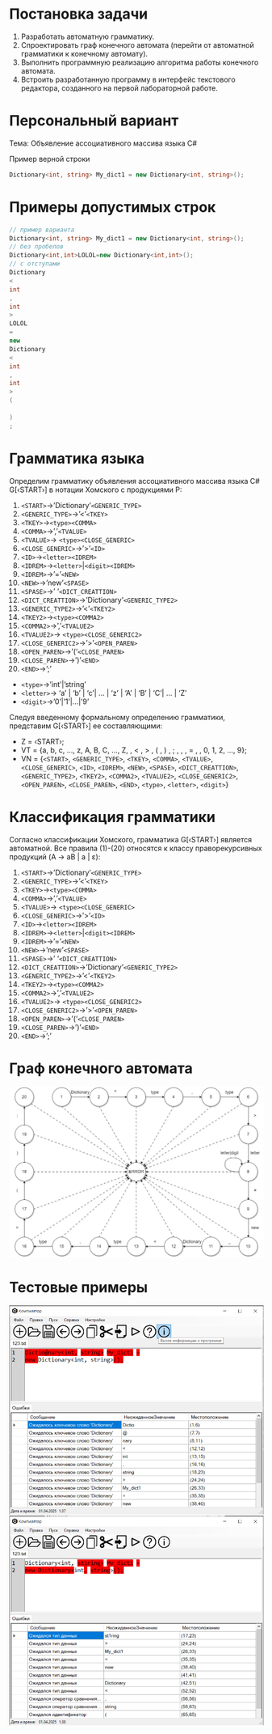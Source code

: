 # Постановка задачи
1. Разработать автоматную грамматику.
1. Спроектировать граф конечного автомата (перейти от автоматной грамматики к конечному автомату).
1. Выполнить программную реализацию алгоритма работы конечного автомата.
1. Встроить разработанную программу в интерфейс текстового редактора, созданного на первой лабораторной работе.

# Персональный вариант
Тема: Объявление ассоциативного массива языка C#

Пример верной строки
```c#
Dictionary<int, string> My_dict1 = new Dictionary<int, string>();

```
# Примеры допустимых строк
```c#
// пример варианта
Dictionary<int, string> My_dict1 = new Dictionary<int, string>();
// без пробелов
Dictionary<int,int>LOLOL=new Dictionary<int,int>();
// c отступами
Dictionary
<
int
,
int
>
LOLOL
=
new 
Dictionary
<
int
,
int
>
(

)
;
```
# Грамматика языка
Определим грамматику объявления ассоциативного массива языка C# G[‹START›] в нотации Хомского с продукциями P:
1)	`<START>`→’Dictionary’`<GENERIC_TYPE>`
2)	`<GENERIC_TYPE>`→’<’`<TKEY>`
3)	`<TKEY>`→`<type><COMMA>`
4)	`<COMMA>`→’,’`<TVALUE>`
5)	`<TVALUE>`→ `<type><CLOSE_GENERIC>`
6)	`<CLOSE_GENERIC>`→’>’`<ID>`
7)	`<ID>`→`<letter><IDREM>`
8)	`<IDREM>`→`<letter>`|`<digit><IDREM>`
9)	`<IDREM>`→’=’`<NEW>`
10)	`<NEW>`→’new’`<SPASE>`
11)	`<SPASE>`→’ ‘`<DICT_CREATTION>`
12)	`<DICT_CREATTION>`→’Dictionary’`<GENERIC_TYPE2>`
13)	`<GENERIC_TYPE2>`→’<’`<TKEY2>`
14)	`<TKEY2>`→`<type><COMMA2>`
15)	`<COMMA2>`→’,’`<TVALUE2>`
16)	`<TVALUE2>`→ `<type><CLOSE_GENERIC2>`
17)	`<CLOSE_GENERIC2>`→’>’`<OPEN_PAREN>`
18)	`<OPEN_PAREN>`→’(‘`<CLOSE_PAREN>`
19)	`<CLOSE_PAREN>`→’)’`<END>`
20)	`<END>`→’;’
- `<type>`→’int’|’string’
- `<letter>`→ ‘a’ | ‘b’ | ‘c’| ... | ‘z’ | ‘A’ | ‘B’ | ‘C’| ... | ‘Z’
- `<digit>`→’0’|’1’|…|’9’

Следуя введенному формальному определению грамматики, представим G[‹START›] ее составляющими:
- Z = ‹START›;
- VT = {a, b, c, ..., z, A, B, C, ..., Z,  , < , > , ( , ) , ; , , , = ,  , 0, 1, 2, ..., 9};
- VN = {`<START>`, `<GENERIC_TYPE>`, `<TKEY>`, `<COMMA>`, `<TVALUE>`, `<CLOSE_GENERIC>`, `<ID>`, `<IDREM>`, `<NEW>`, `<SPASE>`, `<DICT_CREATTION>`, `<GENERIC_TYPE2>`, `<TKEY2>`, `<COMMA2>`, `<TVALUE2>`, `<CLOSE_GENERIC2>`, `<OPEN_PAREN>`, `<CLOSE_PAREN>`, `<END>`, `<type>`, `<letter>`, `<digit>`}

# Классификация грамматики
Согласно классификации Хомского, грамматика G[‹START›] является автоматной.
Все правила (1)-(20) относятся к классу праворекурсивных продукций (A → aB | a | ε):
1)	`<START>`→’Dictionary’`<GENERIC_TYPE>`
2)	`<GENERIC_TYPE>`→’<’`<TKEY>`
3)	`<TKEY>`→`<type><COMMA>`
4)	`<COMMA>`→’,’`<TVALUE>`
5)	`<TVALUE>`→ `<type><CLOSE_GENERIC>`
6)	`<CLOSE_GENERIC>`→’>’`<ID>`
7)	`<ID>`→`<letter><IDREM>`
8)	`<IDREM>`→`<letter>`|`<digit><IDREM>`
9)	`<IDREM>`→’=’`<NEW>`
10)	`<NEW>`→’new’`<SPASE>`
11)	`<SPASE>`→’ ‘`<DICT_CREATTION>`
12)	`<DICT_CREATTION>`→’Dictionary’`<GENERIC_TYPE2>`
13)	`<GENERIC_TYPE2>`→’<’`<TKEY2>`
14)	`<TKEY2>`→`<type><COMMA2>`
15)	`<COMMA2>`→’,’`<TVALUE2>`
16)	`<TVALUE2>`→ `<type><CLOSE_GENERIC2>`
17)	`<CLOSE_GENERIC2>`→’>’`<OPEN_PAREN>`
18)	`<OPEN_PAREN>`→’(‘`<CLOSE_PAREN>`
19)	`<CLOSE_PAREN>`→’)’`<END>`
20)	`<END>`→’;’

# Граф конечного автомата
![graph](https://raw.githubusercontent.com/ladnodanil/compiler/laba3/compiler/icon/%D0%B3%D1%80%D0%B0%D1%84%20%D0%BA%D0%BE%D0%BD%D0%B5%D1%87%D0%BD%D0%BE%D0%B3%D0%BE%20%D0%B0%D0%B2%D1%82%D0%BE%D0%BC%D0%B0%D1%82%D0%B0.png)



# Тестовые примеры
![tmp1](https://raw.githubusercontent.com/ladnodanil/compiler/laba3/compiler/icon/tmp1.png)
![tpm2](https://raw.githubusercontent.com/ladnodanil/compiler/laba3/compiler/icon/tmp2.png)
